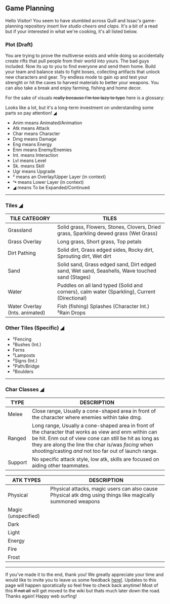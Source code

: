 ## Game Planning
Hello Visitor! You seem to have stumbled across Quill and Issac's game-planning repository _insert live studio cheers and claps_. It's a bit of a read but if your interested in what we're cooking, it's all listed below.

### Plot (Draft)
You are trying to prove the multiverse exists and while doing so accidentally create rifts that pull people from their world into yours. The bad guys included. Now its up to you to find everyone and send them home. Build your team and balance stats to fight boses, collecting artifacts that unlock new characters and gear. Try endless mode to gain xp and test your strenght or hit the caves to harvest materials to better your weapons. You can also take a break and enjoy farming, fishing and home decor.


For the sake of visuals ~~really because I'm too lazy to type~~ here is a glossary:

Looks like a lot, but it's a long-term investment on understanding some parts so pay attention!
◢
- Anim means Animated/Animation
- Atk means Attack
- Char means Character
- Dmg means Damage
- Eng means Energy
- Enm means Enemy/Enemies
- Int. means Interaction
- Lvl means Level
- Sk. means Skill
- Ugr means Upgrade
- ² means an Overlay/Upper Layer (in context)
- ↷ means Lower Layer (in context)
- ◢ means To be Expanded/Continued
-----------------------------
### Tiles ◢

TILE CATEGORY  | TILES
-------------- | -------------
Grassland      |  Solid grass, Flowers, Stones, Clovers, Dried grass, Sparkling dewed grass (Wet Grass)
Grass Overlay  |  Long grass, Short grass, Top petals
Dirt Pathing   | Solid dirt, Grass edged sides, Rocky dirt, Sprouting dirt, Wet dirt
Sand           | Solid sand, Grass edged sand, Dirt edged sand, Wet sand, Seashells, Wave touched sand (Stages)
Water          | Puddles on all land typed (Solid and corners), calm water (Sparkling), Current (Directional)
Water Overlay (Ints. animated)  | Fish (fishing) Splashes (Character Int.) ²Rain Drops

### Other Tiles (Specific) ◢
- ²Fencing
- ²Bushes (Int.)
- Ferns
- ²Lamposts
- ²Signs (Int.)
- ²Path/Bridge
- ²Boulders
---------------------------
### Char Classes ◢


TYPE | DESCRIPTION 
------- | -------
Melee | Close range, Usually a cone-shaped area in front of the character where enemies within take dmg.
Ranged | Long range, Usually a cone-shaped area in front of the character that works as view and enm within can be hit. Enm out of view cone can still be hit as long as they are along the line the char is/was _facing_ when shooting/casting _and_ not too far out of launch range.
Support | No specific attack style, low atk, skills are focused on aiding other teammates.

ATK TYPES | DESCRIPTION 
------- | -------
Physical | Physical attacks, magic users can also cause Physical atk dmg using things like magically summoned weapons
Magic (unspecified) | 
Dark | 
Light | 
Energy | 
Fire | 
Frost | 




-----------------------------

If you've made it to the end, thank you! We greatly appreciate your time and would like to invite you to leave us some feedback [here!](https://docs.google.com/forms/d/e/1FAIpQLSesd4gTi5ZUEK2DO-7eLdNplixIX63zn9UX01jEYOi4RlJAPA/viewform?usp=sf_link). Updates to this page will happen sporatically so feel free to check back anytime! Most of this ~~If not all~~ will get moved to the wiki but thats much later down the road. Thanks again! Happy web surfing!
